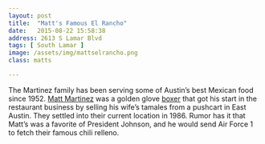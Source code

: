 ```yaml
---
layout: post
title:  "Matt's Famous El Rancho"
date:   2015-08-22 15:58:38
address: 2613 S Lamar Blvd
tags: [ South Lamar ]
image: /assets/img/mattselrancho.png
class: matts

---
```

The Martinez family has been serving some of Austin’s best Mexican food since 1952. [Matt Martinez](http://austin.culturemap.com/news/restaurants-bars/07-08-12-09-28-matts-el-rancho-turns-60-all-hail-the-king-of-mexican-food/) was a golden glove [boxer](http://boxrec.com/boxer/334007) that got his start in the restaurant business by selling his wife’s tamales from a pushcart in East Austin. They settled into their current location in 1986. Rumor has it that Matt’s was a favorite of President Johnson, and he would send Air Force 1 to fetch their famous chili relleno.
